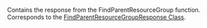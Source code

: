 Contains the response from the FindParentResourceGroup function.
Corresponds to the [FindParentResourceGroupResponse Class](https://msdn.microsoft.com/library/microsoft.crm.sdk.messages.findparentresourcegroupresponse.aspx).
